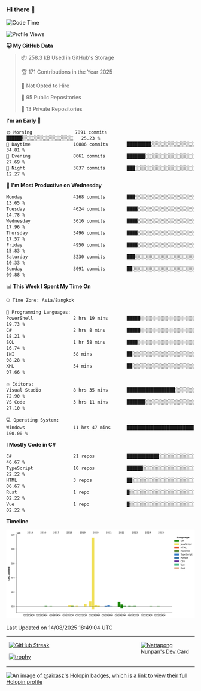 ### Hi there 👋

<!--START_SECTION:waka-->
![Code Time](http://img.shields.io/badge/Code%20Time-2%2C477%20hrs%2052%20mins-blue)

![Profile Views](http://img.shields.io/badge/Profile%20Views-0-blue)

**🐱 My GitHub Data** 

> 📦 258.3 kB Used in GitHub's Storage 
 > 
> 🏆 171 Contributions in the Year 2025
 > 
> 🚫 Not Opted to Hire
 > 
> 📜 95 Public Repositories 
 > 
> 🔑 13 Private Repositories 
 > 
**I'm an Early 🐤** 

```text
🌞 Morning                7891 commits        ██████░░░░░░░░░░░░░░░░░░░   25.23 % 
🌆 Daytime                10886 commits       █████████░░░░░░░░░░░░░░░░   34.81 % 
🌃 Evening                8661 commits        ███████░░░░░░░░░░░░░░░░░░   27.69 % 
🌙 Night                  3837 commits        ███░░░░░░░░░░░░░░░░░░░░░░   12.27 % 
```
📅 **I'm Most Productive on Wednesday** 

```text
Monday                   4268 commits        ███░░░░░░░░░░░░░░░░░░░░░░   13.65 % 
Tuesday                  4624 commits        ████░░░░░░░░░░░░░░░░░░░░░   14.78 % 
Wednesday                5616 commits        ████░░░░░░░░░░░░░░░░░░░░░   17.96 % 
Thursday                 5496 commits        ████░░░░░░░░░░░░░░░░░░░░░   17.57 % 
Friday                   4950 commits        ████░░░░░░░░░░░░░░░░░░░░░   15.83 % 
Saturday                 3230 commits        ███░░░░░░░░░░░░░░░░░░░░░░   10.33 % 
Sunday                   3091 commits        ██░░░░░░░░░░░░░░░░░░░░░░░   09.88 % 
```


📊 **This Week I Spent My Time On** 

```text
🕑︎ Time Zone: Asia/Bangkok

💬 Programming Languages: 
PowerShell               2 hrs 19 mins       █████░░░░░░░░░░░░░░░░░░░░   19.73 % 
C#                       2 hrs 8 mins        █████░░░░░░░░░░░░░░░░░░░░   18.21 % 
SQL                      1 hr 58 mins        ████░░░░░░░░░░░░░░░░░░░░░   16.74 % 
INI                      58 mins             ██░░░░░░░░░░░░░░░░░░░░░░░   08.28 % 
XML                      54 mins             ██░░░░░░░░░░░░░░░░░░░░░░░   07.66 % 

🔥 Editors: 
Visual Studio            8 hrs 35 mins       ██████████████████░░░░░░░   72.90 % 
VS Code                  3 hrs 11 mins       ███████░░░░░░░░░░░░░░░░░░   27.10 % 

💻 Operating System: 
Windows                  11 hrs 47 mins      █████████████████████████   100.00 % 
```

**I Mostly Code in C#** 

```text
C#                       21 repos            ████████████░░░░░░░░░░░░░   46.67 % 
TypeScript               10 repos            ██████░░░░░░░░░░░░░░░░░░░   22.22 % 
HTML                     3 repos             ██░░░░░░░░░░░░░░░░░░░░░░░   06.67 % 
Rust                     1 repo              █░░░░░░░░░░░░░░░░░░░░░░░░   02.22 % 
Vue                      1 repo              █░░░░░░░░░░░░░░░░░░░░░░░░   02.22 % 
```



**Timeline**

![Lines of Code chart](https://raw.githubusercontent.com/aixasz/aixasz/main/assets/bar_graph.png)


 Last Updated on 14/08/2025 18:49:04 UTC
<!--END_SECTION:waka-->

<table>
<tr>
<td width="70%" valign="top">
 
 [![GitHub Streak](http://github-readme-streak-stats.herokuapp.com?user=aixasz&theme=github-dark&hide_border=true&date_format=%5BY%20%5DM%20j)](https://git.io/streak-stats)

 [![trophy](https://github-profile-trophy.vercel.app/?username=aixasz&theme=onedark)](https://github.com/ryo-ma/github-profile-trophy)
 </td>
<td width="30%" valign="top">
 
<a href="https://app.daily.dev/aixasz"><img src="https://api.daily.dev/devcards/403207936e6547c9a85ea449e9f3abe8.png?r=re8" alt="Nattapong Nunpan's Dev Card"/></a>

 </td>
</tr>
</table>

[![An image of @aixasz's Holopin badges, which is a link to view their full Holopin profile](https://holopin.me/aixasz)](https://holopin.io/@aixasz)
 
